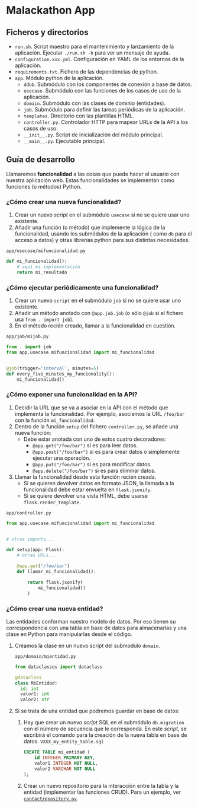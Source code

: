 # Malackathon App

## Ficheros y directorios

- `run.sh`. Script maestro para el mantenimiento y lanzamiento de la aplicación. Ejecutar `./run.sh -h` para ver un
  mensaje de ayuda.
- `configuration.xxx.yml`. Configuración en YAML de los entornos de la aplicación.
- `requirements.txt`. Fichero de las dependencias de python.
- `app`. Módulo python de la aplicación.
    - `ddbb`. Submódulo con los componentes de conexión a base de datos.
    - `usecase`. Submódulo con las funciones de los casos de uso de la aplicación.
    - `domain`. Submódulo con las clases de dominio (entidades).
    - `job`. Submódulo para definir las tareas periódicas de la aplicación.
    - `templates`. Directorio con las plantillas HTML.
    - `controller.py`. Controlador HTTP para mapear URLs de la API a los casos de uso.
    - `__init__.py`. Script de inicialización del módulo principal.
    - `__main__.py`. Ejecutable principal.

## Guía de desarrollo

Llamaremos **funcionalidad** a las cosas que puede hacer el usuario con nuestra aplicación web. Estas funcionalidades se
implementan como funciones (o métodos) Python.

### ¿Cómo crear una nueva funcionalidad?

1. Crear un nuevo *script* en el submódulo `usecase` si no se quiere usar uno existente.
1. Añadir una función (o método) que implemente la lógica de la funcionalidad, usando los submódulos de la aplicación (
   como `db` para el acceso a datos) y otras librerías python para sus distintas necesidades.

`app/usecase/mifuncionalidad.py`

```python
def mi_funcionalidad():
    # aquí mi implementación
    return mi_resultado
```

### ¿Cómo ejecutar periódicamente una funcionalidad?

1. Crear un nuevo `script` en el submódulo `job` si no se quiere usar uno existente.
1. Añadir un método anotado con `@app.job.job` (o sólo `@job` si el fichero usa `from . import job`).
1. En el método recién creado, llamar a la funcionalidad en cuestión.

`app/job/mijob.py`

```python
from . import job
from app.usecase.mifuncionalidad import mi_funcionalidad


@job(trigger='interval', minutes=5)
def every_five_minutes_my_funcionality():
    mi_funcionalidad()
```

### ¿Cómo exponer una funcionalidad en la API?

1. Decidir la URL que se va a asociar en la API con el método que implementa la funcionalidad. Por ejemplo, asociemos la
   URL `/foo/bar` con la función `mi_funcionalidad`.
1. Dentro de la función `setup` del fichero `controller.py`, se añade una nueva función:
    - Debe estar anotada con uno de estos cuatro decoradores:
        - `@app.get("/foo/bar")` si es para leer datos.
        - `@app.post("/foo/bar")` si es para crear datos o simplemente ejecutar una operación.
        - `@app.put("/foo/bar")` si es para modificar datos.
        - `@app.delete("/foo/bar")` si es para eliminar datos.
1. Llamar la funcionalidad desde esta función recién creada.
    - Si se quieren devolver datos en formato JSON, la llamada a la funcionalidad debe estar envuelta
      en `flask.jsonify`.
    - Si se quiere devolver una vista HTML, debe usarse `flask.render_template`.

`app/controller.py`

```python
from app.usecase.mifuncionalidad import mi_funcionalidad


# otros imports...

def setup(app: Flask):
    # otras URLs...

    @app.get("/foo/bar")
    def llamar_mi_funcionalidad():

        return flask.jsonify(
            mi_funcionalidad()
        )

```

### ¿Cómo crear una nueva entidad?

Las entidades conforman nuestro modelo de datos. Por eso tienen su correspondencia con una tabla en base de datos para
almacenarlas y una clase en Python para manipularlas desde el código.

1. Creamos la clase en un nuevo script del submodulo `domain`.

   `app/domain/mientidad.py`
    ```python
    from dataclasses import dataclass

    @dataclass
    class MiEntidad:
      id: int
      valor1: int
      valor2: str
    ```


1. Si se trata de una entidad que podremos guardar en base de datos:
    1. Hay que crear un nuevo *script* SQL en el submódulo `db.migration` con el número de secuencia que le corresponda.
       En este *script*, se escribirá el comando para la creación de la nueva tabla en base de datos.
       `VXXX_my_entity_table.sql`
        ```sql
        CREATE TABLE mi_entidad (
            id INTEGER PRIMARY KEY,
            valor1 INTEGER NOT NULL,
            valor2 VARCHAR NOT NULL
        );
        ```
    1. Crear un nuevo repositorio para la interacción entre la tabla y la entidad (implementar las funciones CRUD). Para
       un ejemplo, ver [`contactrepository.py`](app/db/contactrepository.py).
